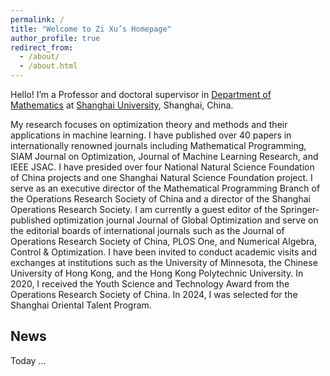 ```yaml
---
permalink: /
title: "Welcome to Zi Xu’s Homepage"
author_profile: true
redirect_from: 
  - /about/
  - /about.html
---
```



Hello! I’m a Professor and doctoral supervisor in [Department of Mathematics](https://math.shu.edu.cn) at [Shanghai University](https://www.shu.edu.cn), Shanghai, China.

My research focuses on optimization theory and methods and their applications in machine learning. I have published over 40 papers in internationally renowned journals including Mathematical Programming, SIAM Journal on Optimization, Journal of Machine Learning Research, and IEEE JSAC. I have presided over four National Natural Science Foundation of China projects and one Shanghai Natural Science Foundation project. I serve as an executive director of the Mathematical Programming Branch of the Operations Research Society of China and a director of the Shanghai Operations Research Society. I am currently a guest editor of the Springer-published optimization journal Journal of Global Optimization and serve on the editorial boards of international journals such as the Journal of Operations Research Society of China, PLOS One, and Numerical Algebra, Control & Optimization. I have been invited to conduct academic visits and exchanges at institutions such as the University of Minnesota, the Chinese University of Hong Kong, and the Hong Kong Polytechnic University. In 2020, I received the Youth Science and Technology Award from the Operations Research Society of China. In 2024, I was selected for the Shanghai Oriental Talent Program.


News
---
Today ...

